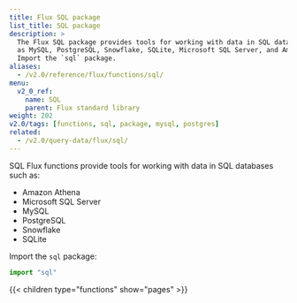 ```yaml
---
title: Flux SQL package
list_title: SQL package
description: >
  The Flux SQL package provides tools for working with data in SQL databases such
  as MySQL, PostgreSQL, Snowflake, SQLite, Microsoft SQL Server, and Amazon Athena.
  Import the `sql` package.
aliases:
  - /v2.0/reference/flux/functions/sql/
menu:
  v2_0_ref:
    name: SQL
    parent: Flux standard library
weight: 202
v2.0/tags: [functions, sql, package, mysql, postgres]
related:
  - /v2.0/query-data/flux/sql/
---
```


SQL Flux functions provide tools for working with data in SQL databases such as:

- Amazon Athena
- Microsoft SQL Server
- MySQL
- PostgreSQL
- Snowflake
- SQLite

Import the `sql` package:

```js
import "sql"
```

{{< children type="functions" show="pages" >}}
